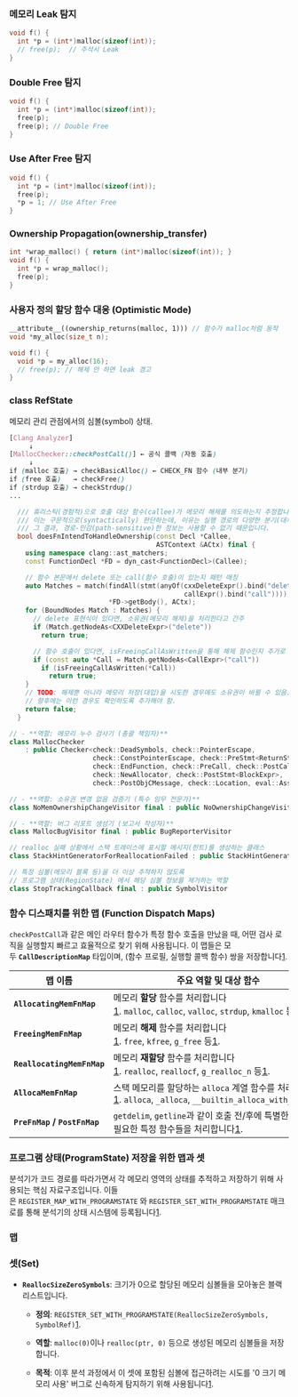 
### 메모리 Leak 탐지
```cpp
void f() {
  int *p = (int*)malloc(sizeof(int));
  // free(p);  // 주석시 Leak
}
```

### Double Free 탐지
```cpp
void f() {
  int *p = (int*)malloc(sizeof(int));
  free(p);
  free(p); // Double Free
}
```

### Use After Free 탐지
```cpp
void f() {
  int *p = (int*)malloc(sizeof(int));
  free(p);
  *p = 1; // Use After Free
}
```

### Ownership Propagation(ownership_transfer)
```cpp
int *wrap_malloc() { return (int*)malloc(sizeof(int)); }
void f() {
  int *p = wrap_malloc();
  free(p);
}
```

### 사용자 정의 할당 함수 대응 (Optimistic Mode)
```cpp
__attribute__((ownership_returns(malloc, 1))) // 함수가 malloc처럼 동작
void *my_alloc(size_t n);

void f() {
  void *p = my_alloc(16);
  // free(p); // 해제 안 하면 leak 경고
}
```


### class RefState
 메모리 관리 관점에서의 심볼(symbol) 상태.
```scss
[Clang Analyzer]  
     ↓  
[MallocChecker::checkPostCall()] ← 공식 콜백 (자동 호출)  
     ↓  
if (malloc 호출) → checkBasicAlloc() ← CHECK_FN 함수 (내부 분기)  
if (free 호출)   → checkFree()  
if (strdup 호출) → checkStrdup()  
...
```


```cpp
  /// 휴리스틱(경험적)으로 호출 대상 함수(callee)가 메모리 해제를 의도하는지 추정합니다.
  /// 이는 구문적으로(syntactically) 판단하는데, 이유는 실행 경로의 다양한 분기(대체 경로)를 고려해야 하며
  /// 그 결과, 경로-민감(path-sensitive)한 정보는 사용할 수 없기 때문입니다.
  bool doesFnIntendToHandleOwnership(const Decl *Callee,
                                     ASTContext &ACtx) final {
    using namespace clang::ast_matchers;
    const FunctionDecl *FD = dyn_cast<FunctionDecl>(Callee);

    // 함수 본문에서 delete 또는 call(함수 호출)이 있는지 패턴 매칭
    auto Matches = match(findAll(stmt(anyOf(cxxDeleteExpr().bind("delete"),
                                            callExpr().bind("call")))),
                         *FD->getBody(), ACtx);
    for (BoundNodes Match : Matches) {
      // delete 표현식이 있다면, 소유권(메모리 해제)을 처리한다고 간주
      if (Match.getNodeAs<CXXDeleteExpr>("delete"))
        return true;

      // 함수 호출이 있다면, isFreeingCallAsWritten을 통해 해제 함수인지 추가로 확인
      if (const auto *Call = Match.getNodeAs<CallExpr>("call"))
        if (isFreeingCallAsWritten(*Call))
          return true;
    }
    // TODO: 해제뿐 아니라 메모리 저장(대입)을 시도한 경우에도 소유권이 바뀔 수 있음.
    // 향후에는 이런 경우도 확인하도록 추가해야 함.
    return false;
  }

```


```cpp
// - **역할: 메모리 누수 검사기 (총괄 책임자)**
class MallocChecker
    : public Checker<check::DeadSymbols, check::PointerEscape,
                     check::ConstPointerEscape, check::PreStmt<ReturnStmt>,
                     check::EndFunction, check::PreCall, check::PostCall,
                     check::NewAllocator, check::PostStmt<BlockExpr>,
                     check::PostObjCMessage, check::Location, eval::Assume> 

// - **역할: 소유권 변경 없음 검증기 (특수 임무 전문가)**
class NoMemOwnershipChangeVisitor final : public NoOwnershipChangeVisitor

// - **역할: 버그 리포트 생성기 (보고서 작성자)**
class MallocBugVisitor final : public BugReporterVisitor

// realloc 실패 상황에서 스택 트레이스에 표시할 메시지(힌트)를 생성하는 클래스
class StackHintGeneratorForReallocationFailed : public StackHintGeneratorForSymbol

// 특정 심볼(메모리 블록 등)을 더 이상 추적하지 않도록
// 프로그램 상태(RegionState) 에서 해당 심볼 정보를 제거하는 역할
class StopTrackingCallback final : public SymbolVisitor 
```


### 함수 디스패치를 위한 맵 (Function Dispatch Maps)

`checkPostCall`과 같은 메인 라우터 함수가 특정 함수 호출을 만났을 때, 어떤 검사 로직을 실행할지 빠르고 효율적으로 찾기 위해 사용됩니다. 이 맵들은 모두 **`CallDescriptionMap`** 타입이며, (함수 프로필, 실행할 콜백 함수) 쌍을 저장합니다[1](https://clang.llvm.org/doxygen/MallocChecker_8cpp_source.html).

|맵 이름|주요 역할 및 대상 함수|
|---|---|
|**`AllocatingMemFnMap`**|메모리 **할당** 함수를 처리합니다[1](https://clang.llvm.org/doxygen/MallocChecker_8cpp_source.html). `malloc`, `calloc`, `valloc`, `strdup`, `kmalloc` 등[1](https://clang.llvm.org/doxygen/MallocChecker_8cpp_source.html).|
|**`FreeingMemFnMap`**|메모리 **해제** 함수를 처리합니다[1](https://clang.llvm.org/doxygen/MallocChecker_8cpp_source.html). `free`, `kfree`, `g_free` 등[1](https://clang.llvm.org/doxygen/MallocChecker_8cpp_source.html).|
|**`ReallocatingMemFnMap`**|메모리 **재할당** 함수를 처리합니다[1](https://clang.llvm.org/doxygen/MallocChecker_8cpp_source.html). `realloc`, `reallocf`, `g_realloc_n` 등[1](https://clang.llvm.org/doxygen/MallocChecker_8cpp_source.html).|
|**`AllocaMemFnMap`**|스택 메모리를 할당하는 `alloca` 계열 함수를 처리합니다[1](https://clang.llvm.org/doxygen/MallocChecker_8cpp_source.html). `alloca`, `_alloca`, `__builtin_alloca_with_align`[1](https://clang.llvm.org/doxygen/MallocChecker_8cpp_source.html).|
|**`PreFnMap` / `PostFnMap`**|`getdelim`, `getline`과 같이 호출 전/후에 특별한 검사가 필요한 특정 함수들을 처리합니다[1](https://clang.llvm.org/doxygen/MallocChecker_8cpp_source.html).|

### 프로그램 상태(ProgramState) 저장을 위한 맵과 셋

분석기가 코드 경로를 따라가면서 각 메모리 영역의 상태를 추적하고 저장하기 위해 사용되는 핵심 자료구조입니다. 이들은 `REGISTER_MAP_WITH_PROGRAMSTATE` 와 `REGISTER_SET_WITH_PROGRAMSTATE` 매크로를 통해 분석기의 상태 시스템에 등록됩니다[1](https://clang.llvm.org/doxygen/MallocChecker_8cpp_source.html).

### 맵

### 셋(Set)

- **`ReallocSizeZeroSymbols`**: 크기가 0으로 할당된 메모리 심볼들을 모아놓은 블랙리스트입니다.
    
    - **정의**: `REGISTER_SET_WITH_PROGRAMSTATE(ReallocSizeZeroSymbols, SymbolRef)`[1](https://clang.llvm.org/doxygen/MallocChecker_8cpp_source.html).
        
    - **역할**: `malloc(0)`이나 `realloc(ptr, 0)` 등으로 생성된 메모리 심볼들을 저장합니다.
        
    - **목적**: 이후 분석 과정에서 이 셋에 포함된 심볼에 접근하려는 시도를 '0 크기 메모리 사용' 버그로 신속하게 탐지하기 위해 사용됩니다[1](https://clang.llvm.org/doxygen/MallocChecker_8cpp_source.html).







































